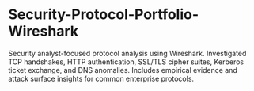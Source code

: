# Security-Protocol-Portfolio-Wireshark
Security analyst-focused protocol analysis using Wireshark. Investigated TCP handshakes, HTTP authentication, SSL/TLS cipher suites, Kerberos ticket exchange, and DNS anomalies. Includes empirical evidence and attack surface insights for common enterprise protocols.
